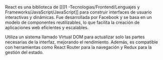 React es una biblioteca de [[01 -Tecnologias/Frontend/Lenguajes y Frameworks/JavaScript/JavaScript]] para construir interfaces de usuario interactivas y dinámicas. Fue desarrollada por Facebook y se basa en un modelo de componentes reutilizables, lo que facilita la creación de aplicaciones web eficientes y escalables.

Utiliza un sistema llamado Virtual DOM para actualizar solo las partes necesarias de la interfaz, mejorando el rendimiento. Además, es compatible con herramientas como React Router para la navegación y Redux para la gestión del estado.